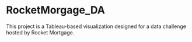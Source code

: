 # RocketMorgage_DA
This project is a Tableau-based visualization designed for a data challenge hosted by Rocket Mortgage.
